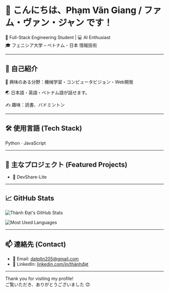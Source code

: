 # 👋 こんにちは、Phạm Văn Giang / ファム・ヴァン・ジャン です！

🌱 Full-Stack Engineering Student | 💻 AI Enthusiast  
🎓 フェニシア大学 – ベトナム - 日本 情報技術

---

## 📌 自己紹介 
🧠 興味のある分野：機械学習・コンピュータビジョン・Web開発

🌏 日本語・英語・ベトナム語が話せます。

✍️ 趣味：読書、バドミントン

---

## 🛠 使用言語 (Tech Stack)
Python · JavaScript

---

## 🌟 主なプロジェクト (Featured Projects)
- 👋 DevShare-Lite

---

## 📈 GitHub Stats

![Thành Đạt's GitHub Stats](https://github-readme-stats.vercel.app/api?username=YOUR_USERNAME&show_icons=true&theme=radical)  

![Most Used Languages](https://github-readme-stats.vercel.app/api/top-langs/?username=YOUR_USERNAME&layout=compact&theme=radical)  

---

## 📫 連絡先 (Contact)
- 📧 Email: datpltn205@gmail.com  
- 🔗 LinkedIn: [linkedin.com/in/thànhđạt](https://linkedin.com/in/thànhđạt)  

---

Thank you for visiting my profile!  
ご覧いただき、ありがとうございました 😊

